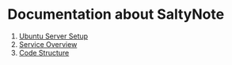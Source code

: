 # Documentation about SaltyNote

1.  [Ubuntu Server Setup](Ubuntu-Server-Setup.md)
2.  [Service Overview](Service-Overview.md)
3.  [Code Structure](Structure.md)
